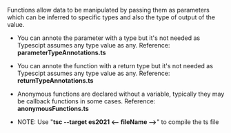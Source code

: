 Functions allow data to be manipulated by passing them as parameters which can be inferred to specific types and also the type of output of the value.

- You can annote the parameter with a type but it's not needed as Typescipt assumes any type value as any. Reference: **parameterTypeAnnotations.ts**

- You can annote the function with a return type but it's not needed as Typescipt assumes any type value as any. Reference: **returnTypeAnnotations.ts**

- Anonymous functions are declared without a variable, typically they may be callback functions in some cases. Reference: **anonymousFunctions.ts**

- NOTE: Use "**tsc --target es2021 <-- fileName -->**" to compile the ts file
